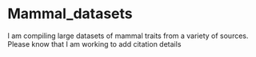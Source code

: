 # Mammal_datasets
I am compiling large datasets of mammal traits from a variety of sources. Please know that I am working to add citation details
